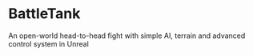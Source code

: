 # BattleTank
An open-world head-to-head fight with simple AI, terrain and advanced control system in Unreal
